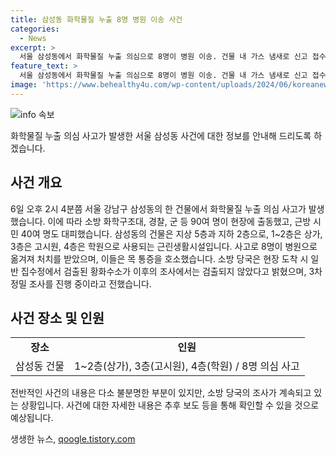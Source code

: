 ```yaml
---
title: 삼성동 화학물질 누출 8명 병원 이송 사건
categories:
  - News
excerpt: >
  서울 삼성동에서 화학물질 누출 의심으로 8명이 병원 이송. 건물 내 가스 냄새로 신고 접수된 후 소방 화학구조대·경찰·군 등 90여 명 출동. 8명은 목 통증 호소, 주변 시민 40여명 대피. 1~2차 조사에서는 황화수소 검출, 현재 3차 정밀 조사 중. 사고 당시 건물은 상가, 고시원, 학원이 입주 중.
feature_text: >
  서울 삼성동에서 화학물질 누출 의심으로 8명이 병원 이송. 건물 내 가스 냄새로 신고 접수된 후 소방 화학구조대·경찰·군 등 90여 명 출동. 8명은 목 통증 호소, 주변 시민 40여명 대피. 1~2차 조사에서는 황화수소 검출, 현재 3차 정밀 조사 중. 사고 당시 건물은 상가, 고시원, 학원이 입주 중.
image: 'https://www.behealthy4u.com/wp-content/uploads/2024/06/koreanews.jpg'
---
```


<p><img src="https://www.behealthy4u.com/wp-content/uploads/2024/06/koreanews.jpg" alt="info 속보" /></p>

<p>화학물질 누출 의심 사고가 발생한 서울 삼성동 사건에 대한 정보를 안내해 드리도록 하겠습니다.</p>

<h2 data-ke-size="size26">사건 개요</h2>

<p data-ke-size="size16">6일 오후 2시 4분쯤 서울 강남구 삼성동의 한 건물에서 화학물질 누출 의심 사고가 발생했습니다. 이에 따라 소방 화학구조대, 경찰, 군 등 90여 명이 현장에 출동했고, 근방 시민 40여 명도 대피했습니다. 삼성동의 건물은 지상 5층과 지하 2층으로, 1~2층은 상가, 3층은 고시원, 4층은 학원으로 사용되는 근린생활시설입니다. 사고로 8명이 병원으로 옮겨져 처치를 받았으며, 이들은 목 통증을 호소했습니다. 소방 당국은 현장 도착 시 일반 집수정에서 검출된 황화수소가 이후의 조사에서는 검출되지 않았다고 밝혔으며, 3차 정밀 조사를 진행 중이라고 전했습니다.</p>

<h2 data-ke-size="size26">사건 장소 및 인원</h2>

<table>
    <tr>
        <td style="text-align: center; height: 17px;"><b>장소</b></td>
        <td style="text-align: center; height: 17px;"><b>인원</b></td>
    </tr>
    <tr>
        <td style="text-align: center; height: 17px;">삼성동 건물</td>
        <td style="text-align: center; height: 17px;">1~2층(상가), 3층(고시원), 4층(학원) / 8명 의심 사고</td>
    </tr>
</table>

<p data-ke-size="size16"></p>

<p>전반적인 사건의 내용은 다소 불분명한 부분이 있지만, 소방 당국의 조사가 계속되고 있는 상황입니다. 사건에 대한 자세한 내용은 추후 보도 등을 통해 확인할 수 있을 것으로 예상됩니다.</p>
생생한 뉴스, <a href="https://qoogle.tistory.com" rel="dofollow">qoogle.tistory.com</a>


